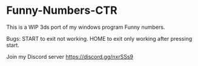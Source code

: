# Funny-Numbers-CTR
This is a WIP 3ds port of my windows program Funny numbers.  

Bugs: 
START to exit not working.
HOME to exit only working after pressing start.

Join my Discord server https://discord.gg/nxrSSs9
